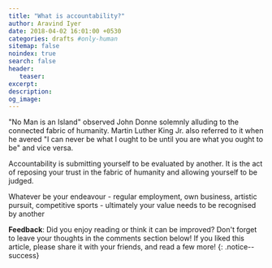 ```yaml
---
title: "What is accountability?"
author: Aravind Iyer
date: 2018-04-02 16:01:00 +0530
categories: drafts #only-human
sitemap: false
noindex: true
search: false
header:
   teaser:
excerpt: 
description: 
og_image: 
---
```

"No Man is an Island" observed John Donne solemnly alluding to the connected fabric of humanity. Martin Luther King Jr. also referred to it when he avered "I can never be what I ought to be until you are what you ought to be" and vice versa.

Accountability is submitting yourself to be evaluated by another. It is the act of reposing your trust in the fabric of humanity and allowing yourself to be judged.

Whatever be your endeavour - regular employment, own business, artistic pursuit, competitive sports - ultimately your value needs to be recognised by another

**Feedback**: Did you enjoy reading or think it can be improved? Don't forget to leave your thoughts in the comments section below! If you liked this article, please share it with your friends, and read a few more! 
{: .notice--success}
